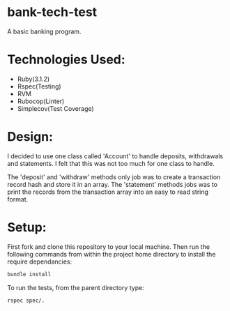 # bank-tech-test

A basic banking program.

# Technologies Used:

- Ruby(3.1.2)
- Rspec(Testing)
- RVM
- Rubocop(Linter)
- Simplecov(Test Coverage)

# Design:

I decided to use one class called 'Account' to handle deposits, withdrawals and statements. I felt that this was not too much for one class to handle.

The 'deposit' and 'withdraw' methods only job was to create a transaction record hash and store it in an array.
The 'statement' methods jobs was to print the records from the transaction array into an easy to read string format.

# Setup:

First fork and clone this repository to your local machine.
Then run the following commands from within the project home directory to install the require dependancies:

```bash
bundle install
```

To run the tests, from the parent directory type:

```bash
rspec spec/.
```
